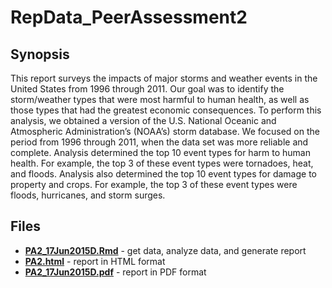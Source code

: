 # RepData_PeerAssessment2

## Synopsis

This report surveys the impacts of major storms and weather events in the United States from 1996 through 2011. Our goal was to identify the storm/weather types that were most harmful to human health, as well as those types that had the greatest economic consequences. To perform this analysis, we obtained a version of the U.S. National Oceanic and Atmospheric Administration’s (NOAA’s) storm database. We focused on the period from 1996 through 2011, when the data set was more reliable and complete. Analysis determined the top 10 event types for harm to human health. For example, the top 3 of these event types were tornadoes, heat, and floods. Analysis also determined the top 10 event types for damage to property and crops. For example, the top 3 of these event types were floods, hurricanes, and storm surges.

## Files

* [__PA2_17Jun2015D.Rmd__](PA2_17Jun2015D.Rmd) - get data, analyze data, and generate report 
* [__PA2.html__](PA2.html) - report in HTML format 
* [__PA2_17Jun2015D.pdf__](PA2_17Jun2015D.pdf) - report in PDF format


